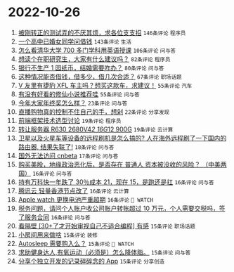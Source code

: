# 2022-10-26

1. [被刚转正的测试弄的不厌其烦，求各位支支招](https://www.v2ex.com/t/890025) `146条评论` `程序员`
1. [一个高中已婚女同学问借钱](https://www.v2ex.com/t/889894) `143条评论` `生活`
1. [怎么看清华大学 700 多门学科用英语授课](https://www.v2ex.com/t/889972) `106条评论` `问与答`
1. [想读个在职研究生，大家有什么建议吗？](https://www.v2ex.com/t/889883) `82条评论` `程序员`
1. [银行不生产 1 园纸币，结婚需要咋办？](https://www.v2ex.com/t/889981) `80条评论` `问与答`
1. [这种情况能否借钱，借多少，借几次合适？](https://www.v2ex.com/t/889908) `67条评论` `职场话题`
1. [V 友里有捷豹 XFL 车主吗？想买这款车，求建议！](https://www.v2ex.com/t/889891) `55条评论` `汽车`
1. [有没有好看的修仙小说推荐哇](https://www.v2ex.com/t/890064) `55条评论` `问与答`
1. [今年大家年终奖怎么样？](https://www.v2ex.com/t/890041) `23条评论` `问与答`
1. [直播购物真的控制不住自己的手，想剁](https://www.v2ex.com/t/889955) `22条评论` `分享发现`
1. [前端框架技术选型讨论](https://www.v2ex.com/t/890059) `19条评论` `程序员`
1. [转让服务器 R630 2680V4*2 16G*12 900G](https://www.v2ex.com/t/890055) `19条评论` `云计算`
1. [卫星以及火星车等设备的远程刷机是怎么搞的? 人在海外远程刷了一下国内的路由器, 结果失联了!](https://www.v2ex.com/t/890107) `18条评论` `问与答`
1. [国外无法访问 cnbeta](https://www.v2ex.com/t/889946) `17条评论` `问与答`
1. [购买美股，地缘政治恶化后，是否存在 普通人 资本被没收的风险？ （中美两国）](https://www.v2ex.com/t/890148) `16条评论` `问与答`
1. [持有万科快一年跌了 30％成本 21，现在 15，是跑还是扛](https://www.v2ex.com/t/890110) `16条评论` `问与答`
1. [腾讯云 轻量香港节点改了](https://www.v2ex.com/t/890099) `16条评论` `云计算`
1. [Apple watch 更换电池严重超期](https://www.v2ex.com/t/890072) `16条评论` ` WATCH`
1. [税务问题，请问个人账户收公司账户转账超过 10 万元，个人需要交税吗，签了服务合同](https://www.v2ex.com/t/890068) `16条评论` `问与答`
1. [看隔壁 [30+了才开始审视自己不适合编程] 有感](https://www.v2ex.com/t/890108) `15条评论` `职场话题`
1. [小房间用来做啥](https://www.v2ex.com/t/890036) `15条评论` `装修`
1. [Autosleep 需要购入么？](https://www.v2ex.com/t/889958) `15条评论` ` WATCH`
1. [求助健身达人,有氧运动（必须是）怎么降体脂。](https://www.v2ex.com/t/889925) `15条评论` `问与答`
1. [分享个独立开发的记录碎碎念的 App](https://www.v2ex.com/t/889874) `15条评论` `分享创造`
